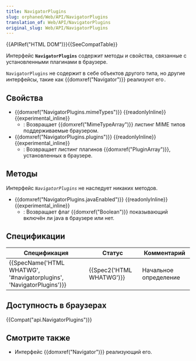 ```yaml
---
title: NavigatorPlugins
slug: orphaned/Web/API/NavigatorPlugins
translation_of: Web/API/NavigatorPlugins
original_slug: Web/API/NavigatorPlugins
---
```


{{APIRef("HTML DOM")}}{{SeeCompatTable}}

Интерфейс **`NavigatorPlugins`** содержит методы и свойства, связанные с установленными плагинами в браузере.

`NavigatorPlugins` не содержит в себе объектов другого типа, но другие интерфейсы, такие как {{domxref("Navigator")}} реализуют его`.`

## Свойства

- {{domxref("NavigatorPlugins.mimeTypes")}} {{readonlyInline}}{{experimental_inline}}
  - : Возвращает {{domxref("MimeTypeArray")}} листинг MIME типов поддерживаемые браузером.
- {{domxref("NavigatorPlugins.plugins")}} {{readonlyInline}}{{experimental_inline}}
  - : Возвращает листинг плагинов {{domxref("PluginArray")}}, установленных в браузере.

## Методы

Интерфейс _`NavigatorPlugins`_ не наследует никаких методов.

- {{domxref("NavigatorPlugins.javaEnabled")}} {{readonlyInline}}{{experimental_inline}}
  - : Возвращает флаг {{domxref("Boolean")}} показывающий включён ли java в браузере или нет.

## Спецификации

| Спецификация                                                                                 | Статус                           | Комментарий           |
| -------------------------------------------------------------------------------------------- | -------------------------------- | --------------------- |
| {{SpecName('HTML WHATWG', '#navigatorplugins', 'NavigatorPlugins')}} | {{Spec2('HTML WHATWG')}} | Начальное определение |

## Доступность в браузерах

{{Compat("api.NavigatorPlugins")}}

## Смотрите также

- Интерфейс {{domxref("Navigator")}} реализующий его.
